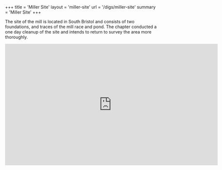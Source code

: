 +++
title = 'Miller Site'
layout = 'miller-site'
url = '/digs/miller-site'
summary = 'Miller Site'
+++

The site of the mill is located in South Bristol and consists of two foundations, and traces of the mill race and pond. The chapter conducted a one day cleanup of the site and intends to return to survey the area more thoroughly.
<iframe src="https://albumizr.com/a/m1AE" scrolling="no" frameborder="0" allowfullscreen width="700" height="400"></iframe>